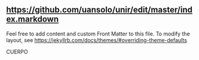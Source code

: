 https://github.com/uansolo/unir/edit/master/index.markdown
---
 Feel free to add content and custom Front Matter to this file.
 To modify the layout, see https://jekyllrb.com/docs/themes/#overriding-theme-defaults


<!DOCTYPE html>
<html>
  <head>
    <title> "MI TITULO DE PAGINA </title>
   </head>
   <body>
    <p> CUERPO
   </body>
</html>
